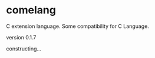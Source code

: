 # comelang

C extension language. Some compatibility for C Language.

version 0.1.7

constructing...

